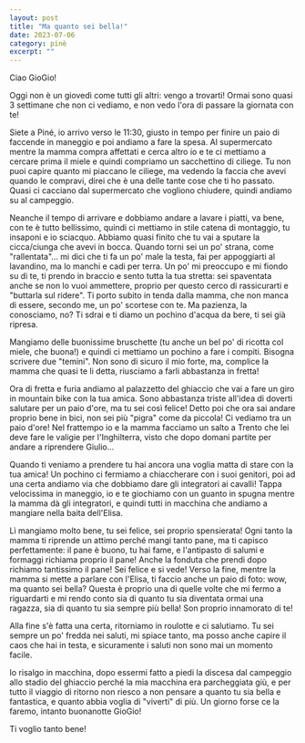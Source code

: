 ```yaml
---
layout: post
title: "Ma quanto sei bella!" 
date: 2023-07-06  
category: pinè
excerpt: ""
---
```


Ciao GioGio!

Oggi non è un giovedì come tutti gli altri: vengo a trovarti! Ormai sono quasi 3 settimane che non ci vediamo, e non vedo l'ora di passare la giornata con te!

Siete a Piné, io arrivo verso le 11:30, giusto in tempo per finire un paio di faccende in maneggio e poi andiamo a fare la spesa. Al supermercato mentre la mamma compra affettati e cerca altro io e te ci mettiamo a cercare prima il miele e quindi compriamo un sacchettino di ciliege. Tu non puoi capire quanto mi piaccano le ciliege, ma vedendo la faccia che avevi quando le compravi, direi che è una delle tante cose che ti ho passato. Quasi ci cacciano dal supermercato che vogliono chiudere, quindi andiamo su al campeggio.

Neanche il tempo di arrivare e dobbiamo andare a lavare i piatti, va bene, con te è tutto bellissimo, quindi ci mettiamo in stile catena di montaggio, tu insaponi e io sciacquo. Abbiamo quasi finito che tu vai a sputare la cicca/ciunga che avevi in bocca. Quando torni sei un po' strana, come "rallentata"... mi dici che ti fa un po' male la testa, fai per appoggiarti al lavandino, ma lo manchi e cadi per terra. Un po' mi preoccupo e mi fiondo su di te, ti prendo in braccio e sento tutta la tua stretta: sei spaventata anche se non lo vuoi ammettere, proprio per questo cerco di rassicurarti e "buttarla sul ridere". Ti porto subito in tenda dalla mamma, che non manca di essere, secondo me, un po' scortese con te. Ma pazienza, la conosciamo, no? Ti sdrai e ti diamo un pochino d'acqua da bere, ti sei già ripresa. 

Mangiamo delle buonissime bruschette (tu anche un bel po' di ricotta col miele, che buona!) e quindi ci mettiamo un pochino a fare i compiti. Bisogna scrivere due "temini". Non sono di sicuro il mio forte, ma, complice la mamma che quasi te li detta, riusciamo a farli abbastanza in fretta!

Ora di fretta e furia andiamo al palazzetto del ghiaccio che vai a fare un giro in mountain bike con la tua amica. Sono abbastanza triste all'idea di doverti salutare per un paio d'ore, ma tu sei così felice! Detto poi che ora sai andare proprio bene in bici, non sei più "pigra" come da piccola! Ci vediamo tra un paio d'ore! Nel frattempo io e la mamma facciamo un salto a Trento che lei deve fare le valigie per l'Inghilterra, visto che dopo domani partite per andare a riprendere Giulio...

Quando ti veniamo a prendere tu hai ancora una voglia matta di stare con la tua amica! Un pochino ci fermiamo a chiaccherare con i suoi genitori, poi ad una certa andiamo via che dobbiamo dare gli integratori ai cavalli! Tappa velocissima in maneggio, io e te giochiamo con un guanto in spugna mentre la mamma dà gli integratori, e quindi tutti in macchina che andiamo a mangiare nella baita dell'Elisa.

Lì mangiamo molto bene, tu sei felice, sei proprio spensierata! Ogni tanto la mamma ti riprende un attimo perché mangi tanto pane, ma ti capisco perfettamente: il pane è buono, tu hai fame, e l'antipasto di salumi e formaggi richiama proprio il pane! Anche la fonduta che prendi dopo richiamo tantissimo il pane! Sei felice e si vede! Verso la fine, mentre la mamma si mette a parlare con l'Elisa, ti faccio anche un paio di foto: wow, ma quanto sei bella? Questa è proprio una di quelle volte che mi fermo a riguardarti e mi rendo conto sia di quanto tu sia diventata ormai una ragazza, sia di quanto tu sia sempre più bella! Son proprio innamorato di te!

Alla fine s'è fatta una certa, ritorniamo in roulotte e ci salutiamo. Tu sei sempre un po' fredda nei saluti, mi spiace tanto, ma posso anche capire il caos che hai in testa, e sicuramente i saluti non sono mai un momento facile.

Io risalgo in macchina, dopo essermi fatto a piedi la discesa dal campeggio allo stadio del ghiaccio perché la mia macchina era parcheggiata giù, e per tutto il viaggio di ritorno non riesco a non pensare a quanto tu sia bella e fantastica, e quanto abbia voglia di "viverti" di più. Un giorno forse ce la faremo, intanto buonanotte GioGio!

Ti voglio tanto bene!